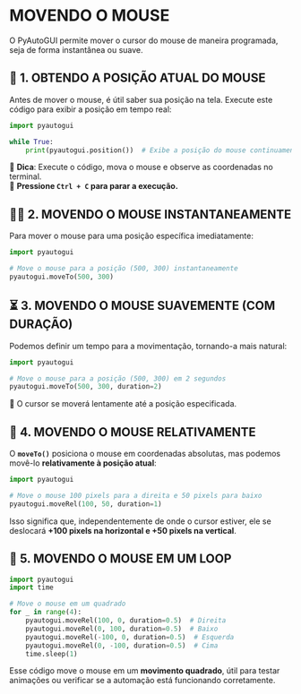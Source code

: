 # MOVENDO O MOUSE 
O PyAutoGUI permite mover o cursor do mouse de maneira programada, seja de forma instantânea ou suave.  

## 📌 **1. OBTENDO A POSIÇÃO ATUAL DO MOUSE**  
Antes de mover o mouse, é útil saber sua posição na tela. Execute este código para exibir a posição em tempo real:  

```python
import pyautogui

while True:
    print(pyautogui.position())  # Exibe a posição do mouse continuamente
```

🔹 **Dica**: Execute o código, mova o mouse e observe as coordenadas no terminal.  
🔹 **Pressione `Ctrl + C` para parar a execução.**  

## 🏃‍♂️ **2. MOVENDO O MOUSE INSTANTANEAMENTE**  
Para mover o mouse para uma posição específica imediatamente:  

```python
import pyautogui

# Move o mouse para a posição (500, 300) instantaneamente
pyautogui.moveTo(500, 300)
```

## ⏳ **3. MOVENDO O MOUSE SUAVEMENTE (COM DURAÇÃO)**  
Podemos definir um tempo para a movimentação, tornando-a mais natural:  

```python
import pyautogui

# Move o mouse para a posição (500, 300) em 2 segundos
pyautogui.moveTo(500, 300, duration=2)
```

🔹 O cursor se moverá lentamente até a posição especificada.  

## 🔄 **4. MOVENDO O MOUSE RELATIVAMENTE**  
O **`moveTo()`** posiciona o mouse em coordenadas absolutas, mas podemos movê-lo **relativamente à posição atual**:  

```python
import pyautogui

# Move o mouse 100 pixels para a direita e 50 pixels para baixo
pyautogui.moveRel(100, 50, duration=1)
```

Isso significa que, independentemente de onde o cursor estiver, ele se deslocará **+100 pixels na horizontal e +50 pixels na vertical**.  

## 🎯 **5. MOVENDO O MOUSE EM UM LOOP**  

```python
import pyautogui
import time

# Move o mouse em um quadrado
for _ in range(4):
    pyautogui.moveRel(100, 0, duration=0.5)  # Direita
    pyautogui.moveRel(0, 100, duration=0.5)  # Baixo
    pyautogui.moveRel(-100, 0, duration=0.5)  # Esquerda
    pyautogui.moveRel(0, -100, duration=0.5)  # Cima
    time.sleep(1)
```

Esse código move o mouse em um **movimento quadrado**, útil para testar animações ou verificar se a automação está funcionando corretamente.  

